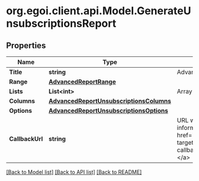 
# org.egoi.client.api.Model.GenerateUnsubscriptionsReport

## Properties

Name | Type | Description | Notes
------------ | ------------- | ------------- | -------------
**Title** | **string** | Advanced report title | 
**Range** | [**AdvancedReportRange**](AdvancedReportRange.md) |  | 
**Lists** | **List&lt;int&gt;** | Array of List Id&#39;s | 
**Columns** | [**AdvancedReportUnsubscriptionsColumns**](AdvancedReportUnsubscriptionsColumns.md) |  | 
**Options** | [**AdvancedReportUnsubscriptionsOptions**](AdvancedReportUnsubscriptionsOptions.md) |  | 
**CallbackUrl** | **string** | URL which will receive the information of the report &lt;a href&#x3D;&#39;/usecases/callbacks/&#39; target&#x3D;&#39;_blank&#39;&gt;[Go to callback documentation]&lt;/a&gt; | [optional] 

[[Back to Model list]](../README.md#documentation-for-models)
[[Back to API list]](../README.md#documentation-for-api-endpoints)
[[Back to README]](../README.md)

